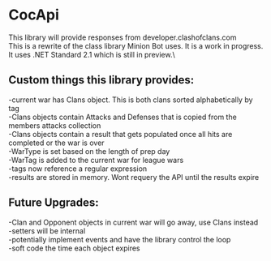 # CocApi
This library will provide responses from developer.clashofclans.com\
This is a rewrite of the class library Minion Bot uses.  It is a work in progress.  It uses .NET Standard 2.1 which is still in preview.\  
## Custom things this library provides:
-current war has Clans object.  This is both clans sorted alphabetically by tag\
-Clans objects contain Attacks and Defenses that is copied from the members attacks collection\
-Clans objects contain a result that gets populated once all hits are completed or the war is over\
-WarType is set based on the length of prep day\
-WarTag is added to the current war for league wars\
-tags now reference a regular expression\
-results are stored in memory.  Wont requery the API until the results expire
## Future Upgrades:
-Clan and Opponent objects in current war will go away, use Clans instead\
-setters will be internal\
-potentially implement events and have the library control the loop\
-soft code the time each object expires